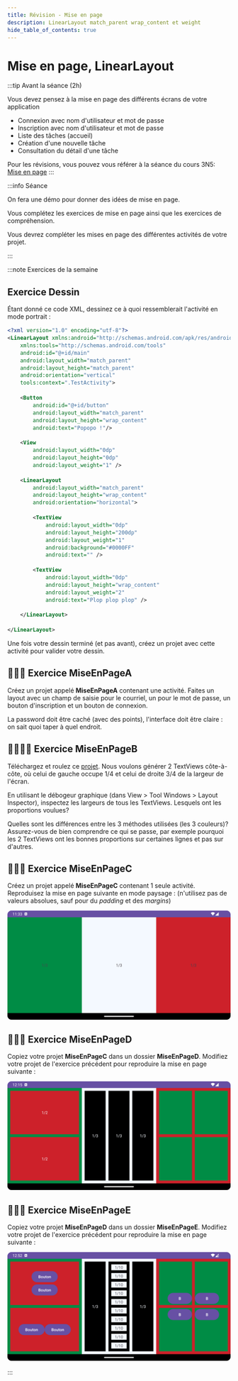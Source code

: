 ```yaml
---
title: Révision - Mise en page
description: LinearLayout match_parent wrap_content et weight
hide_table_of_contents: true
---
```


# Mise en page, LinearLayout

<Row>

<Column>

:::tip Avant la séance (2h)

Vous devez pensez à la mise en page des différents écrans de votre application

- Connexion avec nom d'utilisateur et mot de passe
- Inscription avec nom d'utilisateur et mot de passe
- Liste des tâches (accueil)
- Création d'une nouvelle tâche
- Consultation du détail d'une tâche

Pour les révisions, vous pouvez vous référer à la séance du cours 3N5:
[Mise en page](https://info.cegepmontpetit.ca/3N5-Prog3/cours/6.1-intro-android)
:::

</Column>

<Column>

:::info Séance

On fera une démo pour donner des idées de mise en page.

Vous complétez les exercices de mise en page ainsi que les exercices de compréhension.

Vous devrez compléter les mises en page des différentes activités de votre projet.

:::

</Column>

</Row>

:::note Exercices de la semaine

## Exercice Dessin
Étant donné ce code XML, dessinez ce à quoi ressemblerait l'activité en mode portrait :
```xml showLineNumbers
<?xml version="1.0" encoding="utf-8"?>
<LinearLayout xmlns:android="http://schemas.android.com/apk/res/android"
    xmlns:tools="http://schemas.android.com/tools"
    android:id="@+id/main"
    android:layout_width="match_parent"
    android:layout_height="match_parent"
    android:orientation="vertical"
    tools:context=".TestActivity">
    
    <Button
        android:id="@+id/button"
        android:layout_width="match_parent"
        android:layout_height="wrap_content"
        android:text="Popopo !"/>
    
    <View
        android:layout_width="0dp"
        android:layout_height="0dp"
        android:layout_weight="1" />
    
    <LinearLayout
        android:layout_width="match_parent"
        android:layout_height="wrap_content"
        android:orientation="horizontal">
        
        <TextView
            android:layout_width="0dp"
            android:layout_height="200dp"
            android:layout_weight="1"
            android:background="#0000FF"
            android:text="" />
        
        <TextView
            android:layout_width="0dp"
            android:layout_height="wrap_content"
            android:layout_weight="2"
            android:text="Plop plop plop" />
        
    </LinearLayout>
    
</LinearLayout>
```

Une fois votre dessin terminé (et pas avant), créez un projet avec cette activité pour valider votre dessin.

## 👨‍🎓🤖 Exercice MiseEnPageA

Créez un projet appelé **MiseEnPageA** contenant une activité. Faites un layout avec un champ de saisie pour le courriel, un pour le mot de passe, un bouton d'inscription et un bouton de connexion.

La password doit être caché (avec des points), l'interface doit être claire : on sait quoi taper à quel endroit.

## 👨‍🎓👨‍🎓 Exercice MiseEnPageB

Téléchargez et roulez ce [projet](https://github.com/departement-info-cem/4N6-Mobile/tree/main/code/Proportions).
Nous voulons générer 2 TextViews côte-à-côte, où celui de gauche occupe 1/4 et celui de droite 3/4 de la largeur de l'écran.

En utilisant le débogeur graphique (dans View > Tool Windows > Layout Inspector), inspectez les largeurs de tous les TextViews.
Lesquels ont les proportions voulues?

Quelles sont les différences entre les 3 méthodes utilisées (les 3 couleurs)?
Assurez-vous de bien comprendre ce qui se passe, par exemple pourquoi les 2 TextViews ont les bonnes proportions sur certaines lignes et pas sur d'autres.

## 👨‍🎓🤖 Exercice MiseEnPageC

Créez un projet appelé **MiseEnPageC** contenant 1 seule activité.
Reproduisez la mise en page suivante en mode paysage : (n'utilisez pas de valeurs absolues, sauf pour du *padding* et des *margins*)

![Mise en page](_02-mise-en-page/miseenpage1.png)

## 👨‍🎓🤖 Exercice MiseEnPageD

Copiez votre projet **MiseEnPageC** dans un dossier **MiseEnPageD**. Modifiez votre projet de l'exercice précédent pour reproduire la mise en page suivante :

![Mise en page](_02-mise-en-page/miseenpage2.png)

## 👨‍🎓🤖 Exercice MiseEnPageE

Copiez votre projet **MiseEnPageD** dans un dossier **MiseEnPageE**. Modifiez votre projet de l'exercice précédent pour reproduire la mise en page suivante :

![Mise en page](_02-mise-en-page/miseenpage3.png)

:::
